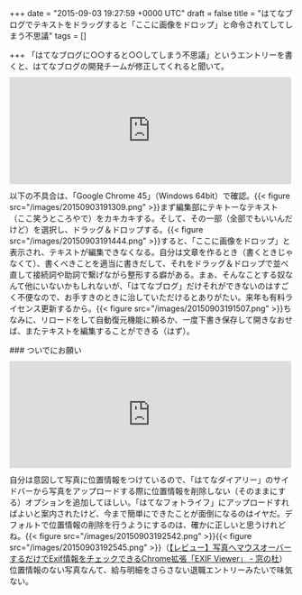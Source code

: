 
+++
date = "2015-09-03 19:27:59 +0000 UTC"
draft = false
title = "はてなブログでテキストをドラッグすると「ここに画像をドロップ」と命令されてしてしまう不思議"
tags = []

+++
「はてなブログに○○すると○○してしまう不思議」というエントリーを書くと、はてなブログの開発チームが修正してくれると聞いて。<iframe src="http://blog.ch3cooh.jp/embed/20150902/1441167879" title="【解決済み】はてなブログにメールで記事を投稿するとAmazonアソシエイトのIDが「hatena-blog-22」になってしまう不思議 - 酢ろぐ！" class="embed-card embed-blogcard" scrolling="no" frameborder="0" style="display: block; width: 100%; height: 190px; max-width: 500px; margin: 10px 0px;"><a href="http://blog.ch3cooh.jp/entry/20150902/1441167879">【解決済み】はてなブログにメールで記事を投稿するとAmazonアソシエイトのIDが「hatena-blog-22」になってしまう不思議 - 酢ろぐ！</a></iframe>以下の不具合は、「Google Chrome 45」（Windows 64bit）で確認。{{< figure src="/images/20150903191309.png"  >}}まず編集部にテキトーなテキスト（ここ笑うところやで）をカキカキする。そして、その一部（全部でもいいんだけど）を選択し、ドラッグ＆ドロップする。{{< figure src="/images/20150903191444.png"  >}}すると、「ここに画像をドロップ」と表示され、テキストが編集できなくなる。自分は文章を作るとき（書くときじゃなくて）、書くべきことを適当に書きだして、それをドラッグ＆ドロップで並べ直して接続詞や助詞で繋げながら整形する癖がある。まぁ、そんなことする奴なんて他にいないかもしれないが、「はてなブログ」だけそれができないのはすごく不便なので、お手すきのときに治していただけるとありがたい。来年も有料ライセンス更新するから。{{< figure src="/images/20150903191507.png"  >}}ちなみに、リロードをして自動復元機能に頼るか、一度下書き保存して開きなおせば、またテキストを編集することができる（はず）。

<div class="section">
    ### ついでにお願い
    <iframe src="http://staff.hatenablog.com/embed/2015/06/24/123000" title="「写真を投稿」機能を改善し、画像サイズを大きく、位置情報を削除するようにしました。また、無料ユーザーの写真容量を10倍に増量しました - はてなブログ開発ブログ" class="embed-card embed-blogcard" scrolling="no" frameborder="0" style="display: block; width: 100%; height: 190px; max-width: 500px; margin: 10px 0px;"><a href="http://staff.hatenablog.com/entry/2015/06/24/123000">「写真を投稿」機能を改善し、画像サイズを大きく、位置情報を削除するようにしました。また、無料ユーザーの写真容量を10倍に増量しました - はてなブログ開発ブログ</a></iframe>自分は意図して写真に位置情報をつけているので、「はてなダイアリー」のサイドバーから写真をアップロードする際に位置情報を削除しない（そのままにする）オプションを追加してほしい。「はてなフォトライフ」にアップロードすればよいと案内されたけど、今まで簡単にできたことが面倒になるのはイヤだ。デフォルトで位置情報の削除を行うようにするのは、確かに正しいと思うけれどね。{{< figure src="/images/20150903192542.png"  >}}{{< figure src="/images/20150903192545.png"  >}}（<a href="http://www.forest.impress.co.jp/docs/review/20140827_663833.html">【レビュー】写真へマウスオーバーするだけでExif情報をチェックできるChrome拡張「EXIF Viewer」 - 窓の杜</a>）位置情報のない写真なんて、給与明細をさらさない退職エントリーみたいで味気ない。

</div>

